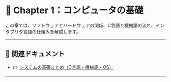 # 📘 Chapter 1：コンピュータの基礎

この章では、ソフトウェアとハードウェアの関係、C言語と機械語の流れ、インタプリタ言語の仕組みを解説します。

---

## 📄 関連ドキュメント

- 👉 [システムの基礎まとめ（C言語・機械語・OS）](system_summary.md)

---
